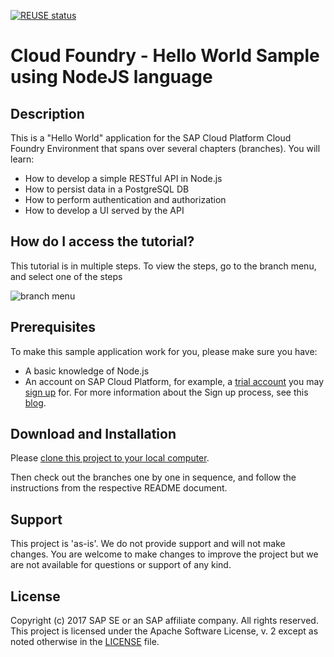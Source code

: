 [![REUSE status](https://api.reuse.software/badge/github.com/SAP-samples/cloud-cf-helloworld-nodejs)](https://api.reuse.software/info/github.com/SAP-samples/cloud-cf-helloworld-nodejs)

# Cloud Foundry - Hello World Sample using NodeJS language

## Description
This is a "Hello World" application for the SAP Cloud Platform Cloud Foundry Environment that spans over several chapters (branches). You will learn:  
- How to develop a simple RESTful API in Node.js
- How to persist data in a PostgreSQL DB
- How to perform authentication and authorization
- How to develop a UI served by the API

## How do I access the tutorial?

This tutorial is in multiple steps.  To view the steps, go to the branch menu, and select one of the steps

![branch menu](img/branch-menu.png)

## Prerequisites
To make this sample application work for you, please make sure you have:
- A basic knowledge of Node.js
- An account on SAP Cloud Platform, for example, a [trial account](https://account.hanatrial.ondemand.com/) you may [sign up](https://account.hanatrial.ondemand.com/register) for. For more information about the Sign up process, see this [blog](https://blogs.sap.com/2017/05/16/sap-cloud-platform-trial-now-includes-cloud-foundry/).

## Download and Installation
Please [clone this project to your local computer](https://help.github.com/articles/cloning-a-repository/).

Then check out the branches one by one in sequence, and follow the instructions from the respective README document.

## Support
This project is 'as-is'. We do not provide support and will not make changes. You are welcome to make changes to improve the project but we are not available for questions or support of any kind. 

## License
Copyright (c) 2017 SAP SE or an SAP affiliate company. All rights reserved. This project is licensed under the Apache Software License, v. 2 except as noted otherwise in the [LICENSE](LICENSE) file.  



